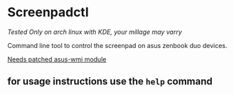 # Screenpadctl

*Tested Only on arch linux with KDE, your millage may varry*

Command line tool to control the screenpad on asus zenbook duo devices.

[Needs patched asus-wmi module](https://github.com/Plippo/asus-wmi-screenpad)

## for usage instructions use the `help` command


